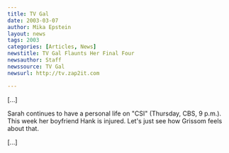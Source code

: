 ```yaml
---
title: TV Gal
date: 2003-03-07
author: Mika Epstein
layout: news
tags: 2003
categories: [Articles, News]
newstitle: TV Gal Flaunts Her Final Four  
newsauthor: Staff  
newssource: TV Gal  
newsurl: http://tv.zap2it.com  

---
```

[...]

Sarah continues to have a personal life on "CSI" (Thursday, CBS, 9 p.m.). This week her boyfriend Hank is injured. Let's just see how Grissom feels about that.

[...]

